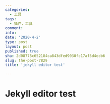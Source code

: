 ```yaml
---
categories:
  - 工具
tags:
  - 插件，工具
comment: 
info: 
date: '2020-4-2'
type: post
layout: post
published: true
sha: 2d08775c652184ca843dfed9030fc17af5d4ecb6
slug: the-post-7829
title: 'jekyll editor test'

---
```

# Jekyll editor test